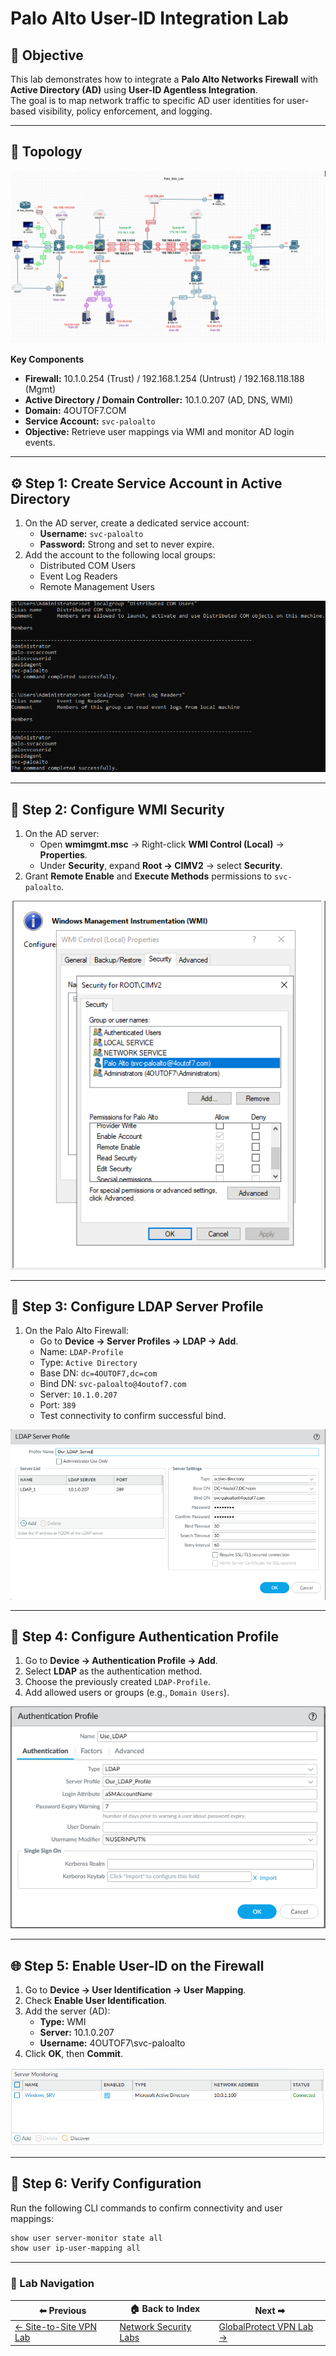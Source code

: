 # Palo Alto User-ID Integration Lab

## 🎯 Objective
This lab demonstrates how to integrate a **Palo Alto Networks Firewall** with **Active Directory (AD)** using **User-ID Agentless Integration**.  
The goal is to map network traffic to specific AD user identities for user-based visibility, policy enforcement, and logging.

---

## 🧩 Topology
![User-ID Topology](screenshots/palo-user-id-topology.png)

**Key Components**
- **Firewall:** 10.1.0.254 (Trust) / 192.168.1.254 (Untrust) / 192.168.118.188 (Mgmt)
- **Active Directory / Domain Controller:** 10.1.0.207 (AD, DNS, WMI)
- **Domain:** 4OUTOF7.COM
- **Service Account:** `svc-paloalto`
- **Objective:** Retrieve user mappings via WMI and monitor AD login events.

---

## ⚙️ Step 1: Create Service Account in Active Directory
1. On the AD server, create a dedicated service account:
   - **Username:** `svc-paloalto`
   - **Password:** Strong and set to never expire.
2. Add the account to the following local groups:
   - Distributed COM Users  
   - Event Log Readers  
   - Remote Management Users  

![Service Account Permissions](screenshots/palo-user-id-permissions.png)

---

## 🧱 Step 2: Configure WMI Security
1. On the AD server:
   - Open **wmimgmt.msc** → Right-click **WMI Control (Local)** → **Properties**.
   - Under **Security**, expand **Root → CIMV2** → select **Security**.
2. Grant **Remote Enable** and **Execute Methods** permissions to `svc-paloalto`.

![WMI Security Settings](screenshots/palo-user-id-wmi-security.png)

---

## 🔐 Step 3: Configure LDAP Server Profile
1. On the Palo Alto Firewall:
   - Go to **Device → Server Profiles → LDAP → Add**.
   - Name: `LDAP-Profile`
   - Type: `Active Directory`
   - Base DN: `dc=4OUTOF7,dc=com`
   - Bind DN: `svc-paloalto@4outof7.com`
   - Server: `10.1.0.207`
   - Port: `389`
   - Test connectivity to confirm successful bind.

![LDAP Server Profile](screenshots/palo-user-id-ldap.png)

---

## 🔑 Step 4: Configure Authentication Profile
1. Go to **Device → Authentication Profile → Add**.
2. Select **LDAP** as the authentication method.
3. Choose the previously created `LDAP-Profile`.
4. Add allowed users or groups (e.g., `Domain Users`).

![Authentication Profile](screenshots/palo-user-id-auth-profile.png)

---

## 🌐 Step 5: Enable User-ID on the Firewall
1. Go to **Device → User Identification → User Mapping**.
2. Check **Enable User Identification**.
3. Add the server (AD):
   - **Type:** WMI
   - **Server:** 10.1.0.207  
   - **Username:** 4OUTOF7\svc-paloalto
4. Click **OK**, then **Commit**.

![Server Monitor Status](screenshots/palo-user-id-server-monitor.png)

---

## 🧠 Step 6: Verify Configuration
Run the following CLI commands to confirm connectivity and user mappings:

```bash
show user server-monitor state all
show user ip-user-mapping all

```
---

### 🔁 Lab Navigation

| ⬅ Previous | 🏠 Back to Index | Next ➡ |
|-------------|-----------------|---------|
| [← Site-to-Site VPN Lab](../palo-alto-site-to-site-vpn/) | [Network Security Labs](../index.md) | [GlobalProtect VPN Lab →](../palo-alto-globalprotect-lab/) |




